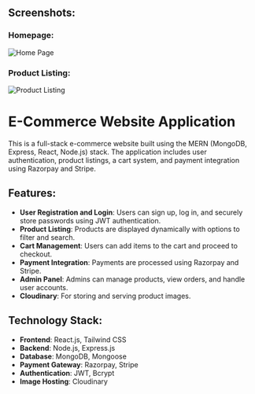 ## Screenshots:

### Homepage:
![Home Page](frontend/public/e1.png)

### Product Listing:
![Product Listing](frontend/public/e2.png)



# E-Commerce Website Application

This is a full-stack e-commerce website built using the MERN (MongoDB, Express, React, Node.js) stack. The application includes user authentication, product listings, a cart system, and payment integration using Razorpay and Stripe. 

## Features:
- **User Registration and Login**: Users can sign up, log in, and securely store passwords using JWT authentication.
- **Product Listing**: Products are displayed dynamically with options to filter and search.
- **Cart Management**: Users can add items to the cart and proceed to checkout.
- **Payment Integration**: Payments are processed using Razorpay and Stripe.
- **Admin Panel**: Admins can manage products, view orders, and handle user accounts.
- **Cloudinary**: For storing and serving product images.


## Technology Stack:
- **Frontend**: React.js, Tailwind CSS
- **Backend**: Node.js, Express.js
- **Database**: MongoDB, Mongoose
- **Payment Gateway**: Razorpay, Stripe
- **Authentication**: JWT, Bcrypt
- **Image Hosting**: Cloudinary

